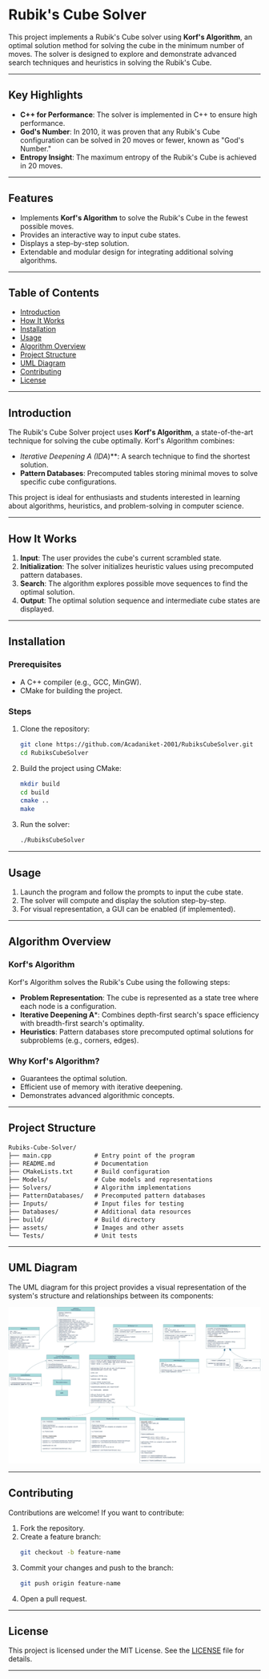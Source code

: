 # Rubik's Cube Solver

This project implements a Rubik's Cube solver using **Korf's Algorithm**, an optimal solution method for solving the cube in the minimum number of moves. The solver is designed to explore and demonstrate advanced search techniques and heuristics in solving the Rubik's Cube.

---

## Key Highlights

- **C++ for Performance**: The solver is implemented in C++ to ensure high performance.
- **God's Number**: In 2010, it was proven that any Rubik's Cube configuration can be solved in 20 moves or fewer, known as "God's Number."
- **Entropy Insight**: The maximum entropy of the Rubik's Cube is achieved in 20 moves.

---

## Features

- Implements **Korf's Algorithm** to solve the Rubik's Cube in the fewest possible moves.
- Provides an interactive way to input cube states.
- Displays a step-by-step solution.
- Extendable and modular design for integrating additional solving algorithms.

---

## Table of Contents

- [Introduction](#introduction)
- [How It Works](#how-it-works)
- [Installation](#installation)
- [Usage](#usage)
- [Algorithm Overview](#algorithm-overview)
- [Project Structure](#project-structure)
- [UML Diagram](#uml-diagram)
- [Contributing](#contributing)
- [License](#license)

---

## Introduction

The Rubik's Cube Solver project uses **Korf's Algorithm**, a state-of-the-art technique for solving the cube optimally. Korf's Algorithm combines:

- **Iterative Deepening A* (IDA*)**: A search technique to find the shortest solution.
- **Pattern Databases**: Precomputed tables storing minimal moves to solve specific cube configurations.

This project is ideal for enthusiasts and students interested in learning about algorithms, heuristics, and problem-solving in computer science.

---

## How It Works

1. **Input**: The user provides the cube's current scrambled state.
2. **Initialization**: The solver initializes heuristic values using precomputed pattern databases.
3. **Search**: The algorithm explores possible move sequences to find the optimal solution.
4. **Output**: The optimal solution sequence and intermediate cube states are displayed.

---

## Installation

### Prerequisites

- A C++ compiler (e.g., GCC, MinGW).
- CMake for building the project.

### Steps

1. Clone the repository:
   ```bash
   git clone https://github.com/Acadaniket-2001/RubiksCubeSolver.git
   cd RubiksCubeSolver
   ```

2. Build the project using CMake:
   ```bash
   mkdir build
   cd build
   cmake ..
   make
   ```

3. Run the solver:
   ```bash
   ./RubiksCubeSolver
   ```

---

## Usage

1. Launch the program and follow the prompts to input the cube state.
2. The solver will compute and display the solution step-by-step.
3. For visual representation, a GUI can be enabled (if implemented).

---

## Algorithm Overview

### Korf's Algorithm

Korf's Algorithm solves the Rubik's Cube using the following steps:

- **Problem Representation**: The cube is represented as a state tree where each node is a configuration.
- **Iterative Deepening A***: Combines depth-first search's space efficiency with breadth-first search's optimality.
- **Heuristics**: Pattern databases store precomputed optimal solutions for subproblems (e.g., corners, edges).

### Why Korf's Algorithm?

- Guarantees the optimal solution.
- Efficient use of memory with iterative deepening.
- Demonstrates advanced algorithmic concepts.

---

## Project Structure

```
Rubiks-Cube-Solver/
├── main.cpp            # Entry point of the program
├── README.md           # Documentation
├── CMakeLists.txt      # Build configuration
├── Models/             # Cube models and representations
├── Solvers/            # Algorithm implementations
├── PatternDatabases/   # Precomputed pattern databases
├── Inputs/             # Input files for testing
├── Databases/          # Additional data resources
├── build/              # Build directory
├── assets/             # Images and other assets
└── Tests/              # Unit tests
```

---

## UML Diagram

The UML diagram for this project provides a visual representation of the system's structure and relationships between its components:

![UML Diagram](docs/uml_diagram.jpg)

---

## Contributing

Contributions are welcome! If you want to contribute:

1. Fork the repository.
2. Create a feature branch:
   ```bash
   git checkout -b feature-name
   ```
3. Commit your changes and push to the branch:
   ```bash
   git push origin feature-name
   ```
4. Open a pull request.

---

## License

This project is licensed under the MIT License. See the [LICENSE](LICENSE) file for details.

---